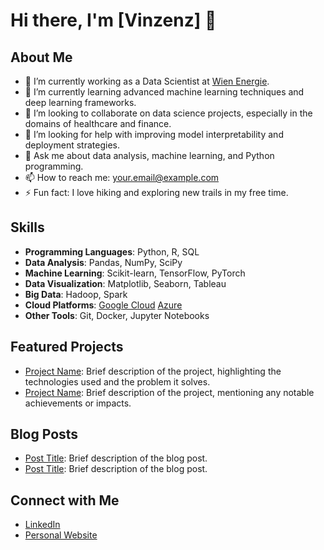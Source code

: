 # Hi there, I'm [Vinzenz] 👋

## About Me
- 🔭 I’m currently working as a Data Scientist at [Wien Energie](wienenergie.at).
- 🌱 I’m currently learning advanced machine learning techniques and deep learning frameworks.
- 👯 I’m looking to collaborate on data science projects, especially in the domains of healthcare and finance.
- 🤔 I’m looking for help with improving model interpretability and deployment strategies.
- 💬 Ask me about data analysis, machine learning, and Python programming.
- 📫 How to reach me: [your.email@example.com](mailto:your.email@example.com)
- ⚡ Fun fact: I love hiking and exploring new trails in my free time.

## Skills
- **Programming Languages**: Python, R, SQL
- **Data Analysis**: Pandas, NumPy, SciPy
- **Machine Learning**: Scikit-learn, TensorFlow, PyTorch
- **Data Visualization**: Matplotlib, Seaborn, Tableau
- **Big Data**: Hadoop, Spark
- **Cloud Platforms**: [Google Cloud](https://github.com/devicons/devicon/blob/master/icons/googlecloud/googlecloud-original.svg) [Azure](https://github.com/devicons/devicon/blob/master/icons/azure/azure-original.svg)
- **Other Tools**: Git, Docker, Jupyter Notebooks

## Featured Projects
- [Project Name](Link): Brief description of the project, highlighting the technologies used and the problem it solves.
- [Project Name](Link): Brief description of the project, mentioning any notable achievements or impacts.

## Blog Posts
- [Post Title](Link): Brief description of the blog post.
- [Post Title](Link): Brief description of the blog post.

## Connect with Me
- [LinkedIn](www.linkedin.com/in/vinzenz-halhammer-4494a51b1)
- [Personal Website](vinzenzhalhammer.com)


